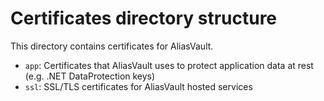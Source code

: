 # Certificates directory structure

This directory contains certificates for AliasVault.

- `app`: Certificates that AliasVault uses to protect application data at rest (e.g. .NET DataProtection keys)
- `ssl`: SSL/TLS certificates for AliasVault hosted services
